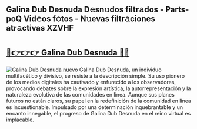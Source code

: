 ## Galina Dub Desnuda D𝚎sn𝚞dos filtr𝚊dos - Parts-poQ Vid𝚎os f𝚘tos - N𝚞evas filtr𝚊ciones atr𝚊ctivas XZVHF

# <h2><a href="http://mb6qipm.tromn.icu/?c=Galina+Dub+Desnuda">🔗👉👉👉 Galina Dub Desnuda 🔗🔗</a></h2>

[![Galina Dub Desnuda nuevo](https://i.imgur.com/pEAQMta.gif)](http://mb6qipm.tromn.icu/?c=Galina+Dub+Desnuda)
Galina Dub Desnuda, un individuo multifacético y divisivo, se resiste a la descripción simple. Su uso pionero de los medios digitales ha cautivado y enfurecido a los observadores, provocando debates sobre la expresión artística, la autorrepresentación y la naturaleza evolutiva de las comunidades en línea. Aunque sus planes futuros no están claros, su papel en la redefinición de la comunidad en línea es incuestionable. Impulsado por una determinación inquebrantable y un encanto innegable, el progreso de Galina Dub Desnuda en el reino virtual es implacable.

